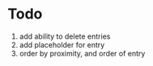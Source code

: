 # Todo

1. add ability to delete entries
2. add placeholder for entry
3. order by proximity, and order of entry